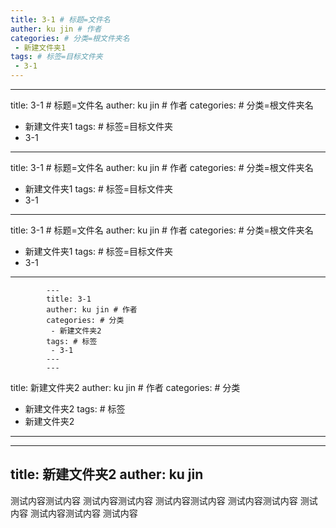 ```yaml
---
title: 3-1 # 标题=文件名
auther: ku jin # 作者
categories: # 分类=根文件夹名
 - 新建文件夹1
tags: # 标签=目标文件夹
 - 3-1 
---
```

---
title: 3-1 # 标题=文件名
auther: ku jin # 作者
categories: # 分类=根文件夹名
 - 新建文件夹1
tags: # 标签=目标文件夹
 - 3-1 
------
title: 3-1 # 标题=文件名
auther: ku jin # 作者
categories: # 分类=根文件夹名
 - 新建文件夹1
tags: # 标签=目标文件夹
 - 3-1 
------
title: 3-1 # 标题=文件名
auther: ku jin # 作者
categories: # 分类=根文件夹名
 - 新建文件夹1
tags: # 标签=目标文件夹
 - 3-1
 
---

            ---
            title: 3-1
            auther: ku jin # 作者
            categories: # 分类
             - 新建文件夹2
            tags: # 标签
             - 3-1
            ---
            ---
title: 新建文件夹2
auther: ku jin # 作者
categories: # 分类
 - 新建文件夹2
tags: # 标签
 - 新建文件夹2
---
---
title: 新建文件夹2
auther: ku jin
---
测试内容测试内容
测试内容测试内容
测试内容测试内容
测试内容测试内容
测试内容
测试内容测试内容
测试内容